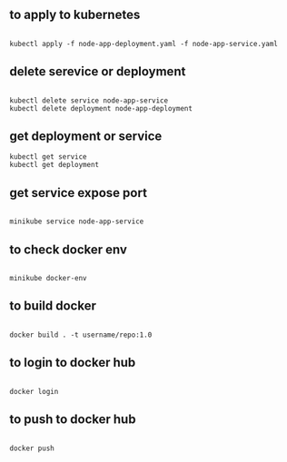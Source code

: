 ## to apply to kubernetes

```

kubectl apply -f node-app-deployment.yaml -f node-app-service.yaml

```

## delete serevice or deployment

```

kubectl delete service node-app-service
kubectl delete deployment node-app-deployment

```

## get deployment or service

```
kubectl get service
kubectl get deployment

```

## get service expose port

```

minikube service node-app-service

```

## to check docker env

```

minikube docker-env

```

## to build docker

```

docker build . -t username/repo:1.0

```

## to login to docker hub

```

docker login

```

## to push to docker hub

```

docker push

```
